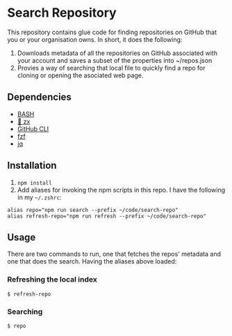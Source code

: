 # Search Repository

This repository contains glue code for finding repositories on GitHub that you or your organisation owns. In short, it does the following:

1. Downloads metadata of all the repositories on GitHub associated with your account and saves a subset of the properties into ~/repos.json
2. Provies a way of searching that local file to quickly find a repo for cloning or opening the asociated web page.

## Dependencies

- [BASH](<https://en.wikipedia.org/wiki/Bash_(Unix_shell)>)
- [🐚 zx](https://github.com/google/zx)
- [GitHub CLI](https://cli.github.com/)
- [fzf](https://github.com/junegunn/fzf)
- [jq](https://stedolan.github.io/jq/)

## Installation

1. `npm install`
2. Add aliases for invoking the npm scripts in this repo. I have the following in my `~/.zshrc`:

```
alias repo="npm run search --prefix ~/code/search-repo"
alias refresh-repo="npm run refresh --prefix ~/code/search-repo"
```

## Usage

There are two commands to run, one that fetches the repos' metadata and one that does the search. Having the aliases above loaded:

### Refreshing the local index

`$ refresh-repo`

### Searching

`$ repo`

